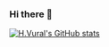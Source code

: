 ### Hi there 👋

[![H.Vural's GitHub stats](https://github-readme-stats.vercel.app/api?username=hsyngvural)](https://github.com/hsyngvural/)

<!--
**hsyngvural/hsyngvural** is a ✨ _special_ ✨ repository because its `README.md` (this file) appears on your GitHub profile.

Here are some ideas to get you started:

- 🔭 I’m currently working on ...
- 🌱 I’m currently learning ...
- 👯 I’m looking to collaborate on ...
- 🤔 I’m looking for help with ...
- 💬 Ask me about ...
- 📫 How to reach me: ...
- 😄 Pronouns: ...
- ⚡ Fun fact: ...
-->
